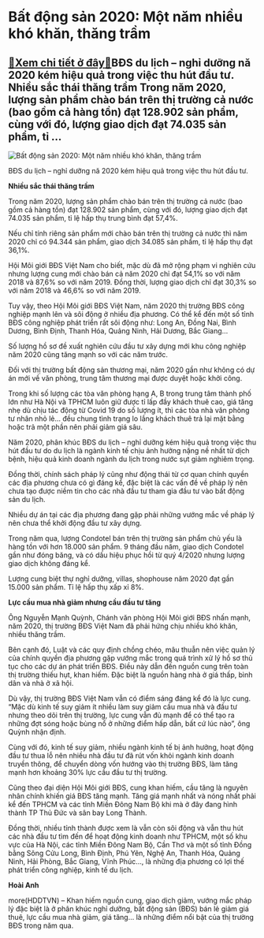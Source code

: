 Bất động sản 2020: Một năm nhiều khó khăn, thăng trầm
=====================================================

[:gift:Xem chi tiết ở đây:gift:](https://hddtvn.com/bat-dong-san-2020-mot-nam-nhieu-kho-khan-thang-tram/)BĐS du lịch – nghỉ dưỡng nă 2020 kém hiệu quả trong việc thu hút đầu tư. Nhiều sắc thái thăng trầm Trong năm 2020, lượng sản phẩm chào bán trên thị trường cả nước (bao gồm cả hàng tồn) đạt 128.902 sản phẩm, cùng với đó, lượng giao dịch đạt 74.035 sản phẩm, tỉ …
---------------------------------------------------------------------------------------------------------------------------------------------------------------------------------------------------------------------------------------------------------------------





![Bất động sản 2020: Một năm nhiều khó khăn, thăng trầm](https://hddtvn.com/wp-content/uploads/2021/01/2512_bat-dong-san-nghi-duong-van-se-hut-dau-tu-1583423437.jpg "Bất động sản 2020: Một năm nhiều khó khăn, thăng trầm")


BĐS du lịch – nghỉ dưỡng nă 2020 kém hiệu quả trong việc thu hút đầu tư.



**Nhiều sắc thái thăng trầm**


Trong năm 2020, lượng sản phẩm chào bán trên thị trường cả nước (bao gồm cả hàng tồn) đạt 128.902 sản phẩm, cùng với đó, lượng giao dịch đạt 74.035 sản phẩm, tỉ lệ hấp thụ trung bình đạt 57,4%.


Nếu chỉ tính riêng sản phẩm mới chào bán trên thị trường cả nước thì năm 2020 chỉ có 94.344 sản phẩm, giao dịch 34.085 sản phẩm, tỉ lệ hấp thụ đạt 36,1%.


Hội Môi giới BĐS Việt Nam cho biết, mặc dù đã mở rộng phạm vi nghiên cứu nhưng lượng cung mới chào bán cả năm 2020 chỉ đạt 54,1% so với năm 2018 và 87,6% so với năm 2019. Đồng thời, lượng giao dịch chỉ đạt 30,3% so với năm 2018 và 46,6% so với năm 2019.


Tuy vậy, theo Hội Môi giới BĐS Việt Nam, năm 2020 thị trường BĐS công nghiệp mạnh lên và sôi động ở nhiều địa phương. Có thể kể đến một số tỉnh BĐS công nghiệp phát triển rất sôi động như: Long An, Đồng Nai, Bình Dương, Bình Định, Thanh Hóa, Quảng Ninh, Hải Dương, Bắc Giang…


Số lượng hồ sơ đề xuất nghiên cứu đầu tư xây dựng mới khu công nghiệp năm 2020 cũng tăng mạnh so với các năm trước.


Đối với thị trường bất động sản thương mại, năm 2020 gần như không có dự án mới về văn phòng, trung tâm thương mại được duyệt hoặc khởi công.


Trong khi số lượng các tòa văn phòng hạng A, B trong trung tâm thành phố lớn như Hà Nội và TPHCM luôn giữ được tỉ lấp đầy khách thuê cao, giá tăng nhẹ dù chịu tác động từ Covid 19 do số lượng ít, thì các tòa nhà văn phòng tư nhân nhỏ lẻ… đều chung tình trạng lo lắng khách thuê trả lại mặt bằng hoặc trả một phần nên phải giảm giá sâu.


Năm 2020, phân khúc BĐS du lịch – nghỉ dưỡng kém hiệu quả trong việc thu hút đầu tư do du lịch là ngành kinh tế chịu ảnh hưởng nặng nề nhất từ dịch bệnh, hiệu quả kinh doanh ngành du lịch trong nước sụt giảm nghiêm trọng.


Đồng thời, chính sách pháp lý cũng như động thái từ cơ quan chính quyền các địa phương chưa có gì đáng kể, đặc biệt là các vấn đề về pháp lý nên chưa tạo được niềm tin cho các nhà đầu tư tham gia đầu tư vào bất động sản du lịch.


Nhiều dự án tại các địa phương đang gặp phải những vướng mắc về pháp lý nên chưa thể khởi động đầu tư xây dựng.


Trong năm qua, lượng Condotel bán trên thị trường sản phẩm chủ yếu là hàng tồn với hơn 18.000 sản phẩm. 9 tháng đầu năm, giao dịch Condotel gần như đóng băng, và có dấu hiệu phục hồi từ quý 4/2020 nhưng lượng giao dịch không đáng kể.


Lượng cung biệt thự nghỉ dưỡng, villas, shophouse năm 2020 đạt gần 15.000 sản phẩm. Tỉ lệ hấp thụ xấp xỉ 8%.


**Lực cầu mua nhà giảm nhưng cầu đầu tư tăng**


Ông Nguyễn Mạnh Quỳnh, Chánh văn phòng Hội Môi giới BĐS nhấn mạnh, năm 2020, thị trường BĐS Việt Nam đã phải hứng chịu nhiều khó khăn, nhiều thăng trầm.


Bên cạnh đó, Luật và các quy định chồng chéo, mâu thuẫn nên việc quản lý của chính quyền địa phương gặp vướng mắc trong quá trình xử lý hồ sơ thủ tục cho các dự án phát triển BĐS. Điều này dẫn đến nguồn cung trên toàn thị trường thiếu hụt, khan hiếm. Đặc biệt là nguồn hàng nhà ở giá thấp, bình dân và nhà ở xã hội.


Dù vậy, thị trường BĐS Việt Nam vẫn có điểm sáng đáng kể đó là lực cung. “Mặc dù kinh tế suy giảm ít nhiều làm suy giảm cầu mua nhà và đầu tư nhưng theo dõi trên thị trường, lực cung vẫn đủ mạnh để có thể tạo ra những đợt sóng hoặc bùng nổ ở những điểm hấp dẫn, bất cứ lúc nào”, ông Quỳnh nhận định.


Cùng với đó, kinh tế suy giảm, nhiều ngành kinh tế bị ảnh hưởng, hoạt động đầu tư thua lỗ nên nhiều nhà đầu tư đã rút vốn khỏi ngành kinh doanh truyền thông, để chuyển dòng vốn hướng vào thị trường BĐS, làm tăng mạnh hơn khoảng 30% lực cầu đầu tư thị trường.


Cũng theo đại diện Hội Môi giới BĐS, cung khan hiếm, cầu tăng là nguyên nhân chính khiến giá BĐS tăng mạnh. Tăng giá mạnh nhất và nóng nhất phải kể đến TPHCM và các tỉnh Miền Đông Nam Bộ khi mà ở đây đang hình thành TP Thủ Đức và sân bay Long Thành.


Đồng thời, nhiều tỉnh thành được xem là vẫn còn sôi động và vẫn thu hút các nhà đầu tư tìm đến để hoạt động kinh doanh như TPHCM, một số khu vực của Hà Nội, các tỉnh Miền Đông Nam Bộ, Cần Thơ và một số tỉnh Đồng bằng Sông Cửu Long, Bình Định, Phú Yên, Nghệ An, Thanh Hóa, Quảng Ninh, Hải Phòng, Bắc Giang, Vĩnh Phúc…, là những địa phương có lợi thế phát triển công nghiệp, kinh tế du lịch.




**Hoài Anh**



more(HDDTVN) – Khan hiếm nguồn cung, giao dịch giảm, vướng mắc pháp lý đặc biệt là ở phân khúc nghỉ dưỡng, bất động sản (BĐS) bán lẻ giảm giá thuê, lực cầu mua nhà giảm, giá tăng… là những điểm nổi bật của thị trường BĐS trong năm qua.

